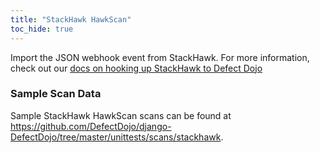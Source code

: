 ```yaml
---
title: "StackHawk HawkScan"
toc_hide: true
---
```

Import the JSON webhook event from StackHawk.
For more information, check out our [docs on hooking up StackHawk to Defect Dojo](https://docs.stackhawk.com/workflow-integrations/defect-dojo.html)
### Sample Scan Data
Sample StackHawk HawkScan scans can be found at https://github.com/DefectDojo/django-DefectDojo/tree/master/unittests/scans/stackhawk.